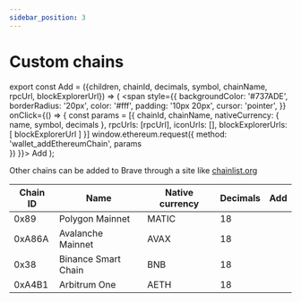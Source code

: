 ```yaml
---
sidebar_position: 3
---
```


# Custom chains

export const Add = ({children, chainId, decimals, symbol, chainName, rpcUrl, blockExplorerUrl}) => (
  <span
    style={{
      backgroundColor: '#737ADE',
      borderRadius: '20px',
      color: '#fff',
      padding: '10px 20px',
      cursor: 'pointer',
    }}
    onClick={() => {
      const params = [{
        chainId,
        chainName,
        nativeCurrency: {
          name,
          symbol,
          decimals
        },
        rpcUrls: [rpcUrl],
        iconUrls: [],
        blockExplorerUrls: [ blockExplorerUrl ]
      }]
      window.ethereum.request({
        method: 'wallet_addEthereumChain',
        params  
      })
    }}>
    Add
  </span>
);

Other chains can be added to Brave through a site like
[chainlist.org](https://chainlist.org)


| Chain ID    | Name                 | Native currency | Decimals | Add    |
| ----------- | -------------------- | --------------- | -------- | ------ |
| 0x89        | Polygon Mainnet      | MATIC           | 18       | <Add decimals={18} chainId='0x89' symbol='MATIC' chainName='Polygon' rpcUrl='https://polygon-rpc.com/' blockExplorerUrl='https://polygonscan.com/' /> |
| 0xA86A      | Avalanche Mainnet    | AVAX            | 18       | <Add decimals={18} chainId='0xA86A' symbol='AVAX' chainName='Avalanche' rpcUrl='https://api.avax.network/ext/bc/C/rpc' blockExplorerUrl='https://snowtrace.io/' /> |
| 0x38        | Binance Smart Chain  | BNB             | 18       | <Add decimals={18} chainId='0x38' symbol='BNB' chainName='Binance Smart Chain' rpcUrl='https://bsc-dataseed1.binance.org' blockExplorerUrl='https://bscscan.com' /> |
| 0xA4B1      | Arbitrum One         | AETH            | 18       | <Add decimals={18} chainId='0xA4B1' symbol='AETH' chainName='Arbitrum One' rpcUrl='https://arb1.arbitrum.io/rpc' blockExplorerUrl='https://arbiscan.io' /> |
